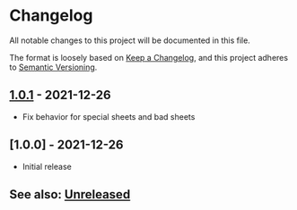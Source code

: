 # Changelog
All notable changes to this project will be documented in this file.

The format is loosely based on [Keep a Changelog](https://keepachangelog.com/en/1.0.0/),
and this project adheres to [Semantic Versioning](https://semver.org/spec/v2.0.0.html).

## [1.0.1] - 2021-12-26
- Fix behavior for special sheets and bad sheets

## [1.0.0] - 2021-12-26
- Initial release 

## See also: [Unreleased]

[Unreleased]: https://github.com/itamarcu/ZoomPanOptions/compare/1.0.1...HEAD
[1.0.1]: https://github.com/itamarcu/ZoomPanOptions/compare/1.0.0...1.0.1